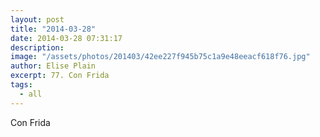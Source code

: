 ```yaml
---
layout: post
title: "2014-03-28"
date: 2014-03-28 07:31:17
description: 
image: "/assets/photos/201403/42ee227f945b75c1a9e48eeacf618f76.jpg"
author: Elise Plain
excerpt: 77. Con Frida
tags: 
  - all
---
```


Con Frida
<p></p>
